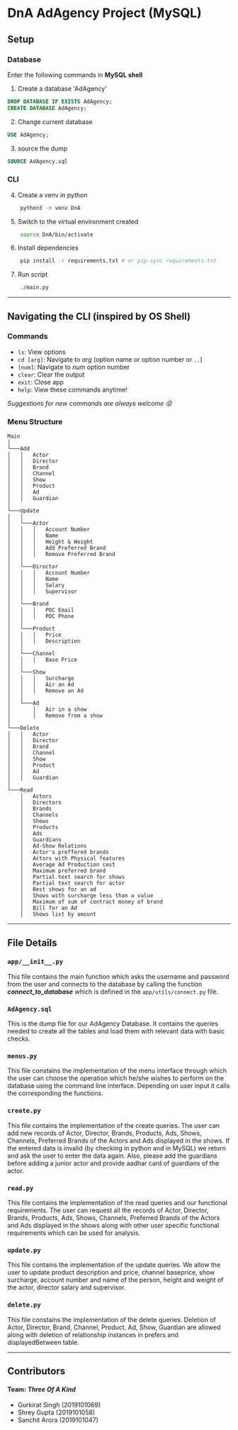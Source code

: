 # DnA AdAgency Project (MySQL)

## Setup

### Database

Enter the following commands in **MySQL shell**

1. Create a database 'AdAgency'

```sql
DROP DATABASE IF EXISTS AdAgency;
CREATE DATABASE AdAgency;
```

2. Change current database

```sql
USE AdAgency;
```

3. source the dump

```sql
SOURCE AdAgency.sql
```

### CLI

4. Create a venv in python

```bash
    python3 -m venv DnA
```

5. Switch to the virtual environment created

```bash
    source DnA/bin/activate
```

6. Install dependencies

```bash
    pip install -r requirements.txt # or pip-sync requirements.txt
```

7. Run script

```bash
    ./main.py
```

---

## Navigating the CLI (inspired by OS Shell)

### Commands

- `ls`: View options
- `cd [arg]`: Navigate to _arg_ (option name or option number or `..`)
- `[num]`: Navigate to _num_ option number
- `clear`: Clear the output
- `exit`: Close app
- `help`: View these commands anytime!

_Suggestions for new commands are always welcome :stuck_out_tongue_closed_eyes:_

### Menu Structure

```
Main
│
└───Add
│   │   Actor
│   │   Director
│   │   Brand
│   │   Channel
│   │   Show
│   │   Product
│   │   Ad
│   │   Guardian
│
└───Update
│   │
│   └───Actor
│   │   │   Account Number
│   │   │   Name
│   │   │   Height & Weight
│   │   │   Add Preferred Brand
│   │   │   Remove Preferred Brand
│   │
│   └───Director
│   │   │   Account Number
│   │   │   Name
│   │   │   Salary
│   │   │   Supervisor
│   │
│   └───Brand
│   │   │   POC Email
│   │   │   POC Phone
│   │
│   └───Product
│   │   │   Price
│   │   │   Description
│   │
│   └───Channel
│   │   │   Base Price
│   │
│   └───Show
│   │   │   Surcharge
│   │   │   Air an Ad
│   │   │   Remove an Ad
│   │
│   └───Ad
│       │   Air in a show
│       │   Remove from a show
│
└───Delete
│   │   Actor
│   │   Director
│   │   Brand
│   │   Channel
│   │   Show
│   │   Product
│   │   Ad
│   │   Guardian
│
└───Read
    │   Actors
    │   Directors
    │   Brands
    │   Channels
    │   Shows
    │   Products
    │   Ads
    │   Guardians
    │   Ad-Show Relations
    │   Actor's preffered brands
    │   Actors with Physical features
    │   Average Ad Production cost
    │   Maximum preferred brand
    │   Partial text search for shows
    │   Partial text search for actor
    │   Best shows for an ad
    │   Shows with surcharge less than a value
    │   Maximum of sum of contract money of brand
    │   Bill for an Ad
    │   Shows list by amount
```

---

## File Details

### `app/__init__.py`

This file contains the main function which asks the username and password from the user and connects to the database by calling the function **_connect_to_database_** which is defined in the `app/utils/connect.py` file.

### `AdAgency.sql`

This is the dump file for our AdAgency Database. It contains the queries needed to create all the tables and load them with relevant data with basic checks.

### `menus.py`

This file constains the implementation of the menu interface through which the user can choose the operation which he/she wishes to perform on the database using the command line interface. Depending on user input it calls the corresponding the functions.

### `create.py`

This file contains the implementation of the create queries. The user can add new records of Actor, Director, Brands, Products, Ads, Shows, Channels, Preferred Brands of the Actors and Ads displayed in the shows. If the entered data is invalid (by checking in python and in MySQL) we return and ask the user to enter the data again. Also, please add the guardians before adding a junior actor and provide aadhar card of guardians of the actor.

### `read.py`

This file contains the implementation of the read queries and our functional requirements. The user can request all the records of Actor, Director, Brands, Products, Ads, Shows, Channels, Preferred Brands of the Actors and Ads displayed in the shows along with other user specific functional requirements which can be used for analysis.

### `update.py`

This file contains the implementation of the update queries. We allow the user to update product description and price, channel baseprice, show surcharge, account number and name of the person, height and weight of the actor, director salary and supervisor.

### `delete.py`

This file constains the implementation of the delete queries. Deletion of Actor, Director, Brand, Channel, Product, Ad, Show, Guardian are allowed along with deletion of relationship instances in prefers and displayedBetween table.

---

## Contributors

#### Team: _Three Of A Kind_

- Gurkirat Singh (2019101069)
- Shrey Gupta (2019101058)
- Sanchit Arora (2019101047)
